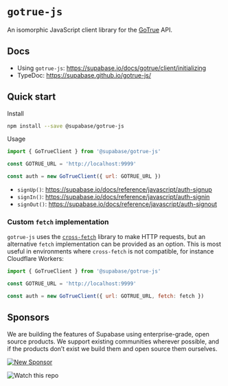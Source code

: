 # `gotrue-js`

An isomorphic JavaScript client library for the [GoTrue](https://github.com/netlify/gotrue) API.

## Docs

- Using `gotrue-js`: https://supabase.io/docs/gotrue/client/initializing
- TypeDoc: https://supabase.github.io/gotrue-js/

## Quick start

Install

```bash
npm install --save @supabase/gotrue-js
```

Usage

```js
import { GoTrueClient } from '@supabase/gotrue-js'

const GOTRUE_URL = 'http://localhost:9999'

const auth = new GoTrueClient({ url: GOTRUE_URL })
```

- `signUp()`: https://supabase.io/docs/reference/javascript/auth-signup
- `signIn()`: https://supabase.io/docs/reference/javascript/auth-signin
- `signOut()`: https://supabase.io/docs/reference/javascript/auth-signout

### Custom `fetch` implementation

`gotrue-js` uses the [`cross-fetch`](https://www.npmjs.com/package/cross-fetch) library to make HTTP requests, but an alternative `fetch` implementation can be provided as an option. This is most useful in environments where `cross-fetch` is not compatible, for instance Cloudflare Workers:

```js
import { GoTrueClient } from '@supabase/gotrue-js'

const GOTRUE_URL = 'http://localhost:9999'

const auth = new GoTrueClient({ url: GOTRUE_URL, fetch: fetch })
```

## Sponsors

We are building the features of Supabase using enterprise-grade, open source products. We support existing communities wherever possible, and if the products don’t exist we build them and open source them ourselves.

[![New Sponsor](https://user-images.githubusercontent.com/10214025/90518111-e74bbb00-e198-11ea-8f88-c9e3c1aa4b5b.png)](https://github.com/sponsors/supabase)

![Watch this repo](https://gitcdn.xyz/repo/supabase/monorepo/master/web/static/watch-repo.gif 'Watch this repo')
